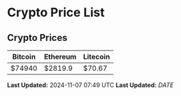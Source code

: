 # Crypto Price List

## Crypto Prices
| Bitcoin | Ethereum | Litecoin |
| ------- | -------- | -------- |
| $74940 | $2819.9 | $70.67 |
**Last Updated:** 2024-11-07 07:49 UTC
**Last Updated:** $DATE$
